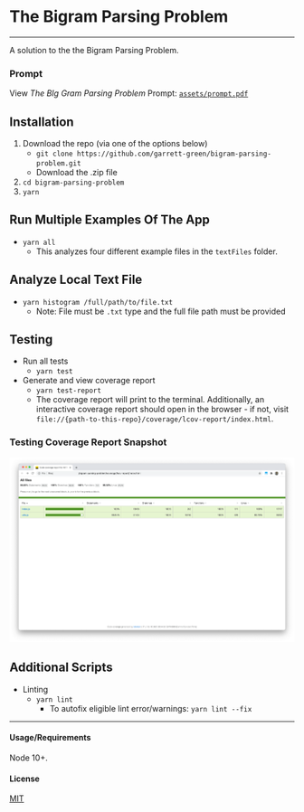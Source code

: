 # The Bigram Parsing Problem
--- 
A solution to the the Bigram Parsing Problem.

### Prompt
View _The BIg Gram Parsing Problem_ Prompt: [`assets/prompt.pdf`](https://github.com/garrett-green/bigram-parsing-problem/blob/main/assets/prompt.pdf)

## Installation
1. Download the repo (via one of the options below)
    - `git clone https://github.com/garrett-green/bigram-parsing-problem.git`
    - Download the .zip file
2. `cd bigram-parsing-problem`
3. `yarn`

## Run Multiple Examples Of The App
- `yarn all`
  - This analyzes four different example files in the `textFiles` folder.

## Analyze Local Text File
- `yarn histogram /full/path/to/file.txt`
  - Note: File must be `.txt` type and the full file path must be provided

## Testing
- Run all tests
  - `yarn test`
- Generate and view coverage report
  - `yarn test-report`
  - The coverage report will print to the terminal. Additionally, an interactive coverage report should open in the browser - if not, visit `file://{path-to-this-repo}/coverage/lcov-report/index.html`.

### Testing Coverage Report Snapshot
![Testing Coverage Report](https://github.com/garrett-green/bigram-parsing-problem/blob/main/assets/testing-coverage-report.png "Testing Coverage Report")


## Additional Scripts
- Linting
  - `yarn lint`
    - To autofix eligible lint error/warnings: `yarn lint --fix`

--- 

#### Usage/Requirements
Node 10+.

#### License
[MIT](https://choosealicense.com/licenses/mit/)